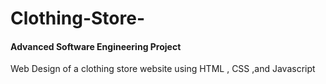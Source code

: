 # Clothing-Store-
#### Advanced Software Engineering Project
Web Design of a clothing store website using HTML , CSS ,and Javascript 

